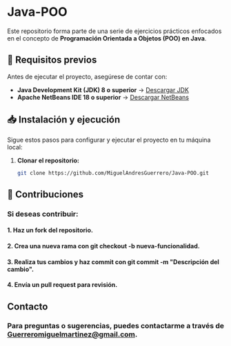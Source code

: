 # Java-POO

Este repositorio forma parte de una serie de ejercicios prácticos enfocados en el concepto de **Programación Orientada a Objetos (POO) en Java**.  

## 🚀 Requisitos previos  

Antes de ejecutar el proyecto, asegúrese de contar con:  

- **Java Development Kit (JDK) 8 o superior** → [Descargar JDK](https://www.oracle.com/java/technologies/javase-jdk11-downloads.html)  
- **Apache NetBeans IDE 18 o superior** → [Descargar NetBeans](https://netbeans.apache.org/)  

## 📥 Instalación y ejecución  

Sigue estos pasos para configurar y ejecutar el proyecto en tu máquina local:  

1. **Clonar el repositorio:**  

   ```bash
   git clone https://github.com/MiguelAndresGuerrero/Java-POO.git
   
## 🤝 Contribuciones
### Si deseas contribuir:

#### 1. Haz un fork del repositorio.
#### 2. Crea una nueva rama con git checkout -b nueva-funcionalidad.
#### 3. Realiza tus cambios y haz commit con git commit -m "Descripción del cambio".
#### 4. Envía un pull request para revisión.
   
## Contacto
### Para preguntas o sugerencias, puedes contactarme a través de Guerreromiguelmartinez@gmail.com.
